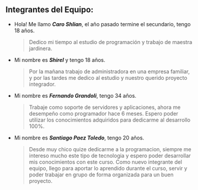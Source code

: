 ## Integrantes del Equipo:

+ Hola! Me llamo **_Caro Shlian_**, el año pasado termine el secundario, tengo 18 años.
	>  Dedico mi tiempo al estudio de programación y trabajo de maestra jardinera.

+ Mi nombre es **_Shirel_** y tengo 18 años.
	>Por la mañana trabajo de administradora en una empresa familiar, y por las tardes me dedico al estudio y nuestro querido proyecto integrador.

+ Mi nombre es **_Fernando Grandoli_**, tengo 34 años.
	> Trabaje como soporte de servidores y aplicaciones, ahora me desempeño como programador hace 6 meses. Espero poder utilizar los conocimientos adquiridos para dedicarme al desarrollo 100%.

+ Mi nombre es **_Santiago Paez Toledo_**, tengo 20 años.
   > Desde muy chico quize dedicarme a la programacion, siempre me intereso mucho este tipo de tecnologia y espero poder desarrollar mis conocimientos con este curso.
   > Como nuevo integrante del equipo, llego para aportar lo aprendido durante el curso, servir y poder trabajar en grupo de forma organizada para un buen proyecto.

